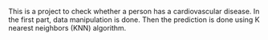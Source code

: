 This is a project to check whether a person has a cardiovascular disease.
In the first part, data manipulation is done.
Then the prediction is done using K nearest neighbors (KNN) algorithm.
